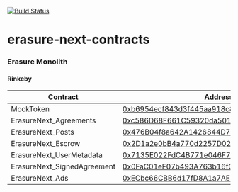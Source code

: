 [![Build Status](https://travis-ci.com/erasureprotocol/erasure-next-contracts.svg?token=htxVq6Egy28TqXbFnsyf&branch=master)](https://travis-ci.com/erasureprotocol/erasure-next-contracts)

# erasure-next-contracts

### Erasure Monolith

#### Rinkeby
| Contract | Address |
| - | - |
| MockToken | [0xb6954ecf843d3f445aa918c8614e871c2cbcfd2c](https://rinkeby.etherscan.io/address/0xb6954ecf843d3f445aa918c8614e871c2cbcfd2c) |
| ErasureNext_Agreements | [0xc586D68F661C59320da5014A12Fde888b7696883](https://rinkeby.etherscan.io/address/0xc586D68F661C59320da5014A12Fde888b7696883) |
| ErasureNext_Posts | [0x476B04f8a642A1426844D722AE850458D00Ed265](https://rinkeby.etherscan.io/address/0x476B04f8a642A1426844D722AE850458D00Ed265) |
| ErasureNext_Escrow | [0x2D1a2e0bB4a770d2257D02eCd60D730268F3dad6](https://rinkeby.etherscan.io/address/0x2D1a2e0bB4a770d2257D02eCd60D730268F3dad6) |
| ErasureNext_UserMetadata | [0x7135E022FdC4B771e046F77B4AD0ADe7347eFd35](https://rinkeby.etherscan.io/address/0x7135E022FdC4B771e046F77B4AD0ADe7347eFd35) |
| ErasureNext_SignedAgreement | [0x0FaC01eF07b493A763b16f05B0304D5D03e8B387](https://rinkeby.etherscan.io/address/0x0FaC01eF07b493A763b16f05B0304D5D03e8B387) |
| ErasureNext_Ads | [0xECbc66CBB6d17fD8A1a7AEB08C4D8AD8B315B8A7](https://rinkeby.etherscan.io/address/0xECbc66CBB6d17fD8A1a7AEB08C4D8AD8B315B8A7) |
